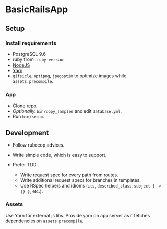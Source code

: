 # BasicRailsApp

## Setup

### Install requirements

- PostgreSQL 9.6
- ruby from `.ruby-version`
- [NodeJS](https://nodejs.org/en/download/package-manager/)
- [Yarn](https://yarnpkg.com/en/docs/install)
- `gifsicle`, `optipng`, `jpegoptim` to optimize images while `assets:precompile`.

### App

- Clone repo.
- _Optionally._ `bin/copy_samples` and edit `database.yml`.
- Run `bin/setup`.

## Development

- Follow rubocop advices.
- Write simple code, which is easy to support.
- Prefer TDD:

  - Write request spec for every path from routes.
  - Write additional request specs for branches in templates.
  - Use RSpec helpers and idioms (`its`, `described_class`, `subject { -> {} }`, etc.).

### Assets

Use Yarn for external js libs. Provide yarn on app server as it fetches dependencies
on `assets:precompile`.

